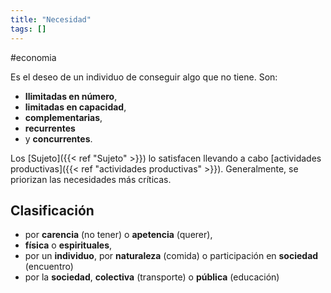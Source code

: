```yaml
---
title: "Necesidad"
tags: []
---
```

#economia 

Es el deseo de un individuo de conseguir algo que no tiene. Son:

- **Ilimitadas en número**,
- **limitadas en capacidad**, 
- **complementarias**, 
- **recurrentes**
- y **concurrentes**. 

Los [Sujeto]({{< ref "Sujeto" >}}) lo satisfacen llevando a cabo [actividades productivas]({{< ref "actividades productivas" >}}). Generalmente, se priorizan las necesidades más críticas.
## Clasificación
- por **carencia** (no tener) o **apetencia** (querer),
- **física** o **espirituales**,
- por un **individuo**, por **naturaleza** (comida) o participación en **sociedad** (encuentro)
- por la **sociedad**, **colectiva** (transporte) o **pública** (educación)
